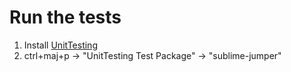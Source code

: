 # Run the tests
1. Install [UnitTesting](https://github.com/SublimeText/UnitTesting)
2. ctrl+maj+p -> "UnitTesting Test Package" -> "sublime-jumper"
